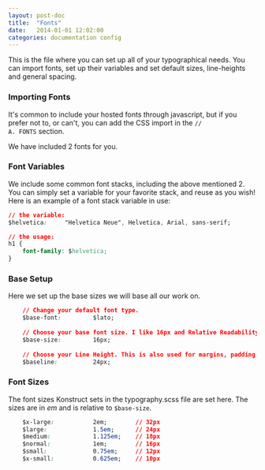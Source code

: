 ```yaml
---
layout: post-doc
title:  "Fonts"
date:   2014-01-01 12:02:00
categories: documentation config
---
```


This is the file where you can set up all of your typographical needs. You can import fonts, set up their variables and set default sizes, line-heights and general spacing.

### Importing Fonts

It's common to include your hosted fonts through javascript, but if you prefer not to, or can't, you can add the CSS import in the <code>// A. FONTS</code> section.

We have included 2 fonts for you.

### Font Variables

We include some common font stacks, including the above mentioned 2. You can simply set a variable for your favorite stack, and reuse as you wish! Here is an example of a font stack variable in use:

```css
// the variable:
$helvetica: 	"Helvetica Neue", Helvetica, Arial, sans-serif;

// the usage:
h1 {
    font-family: $helvetica;
}
```

### Base Setup

Here we set up the base sizes we will base all our work on.

```css
    // Change your default font type.
    $base-font:			$lato;
    
    // Choose your base font size. I like 16px and Relative Readability.
    $base-size: 		16px;
    
    // Choose your Line Height. This is also used for margins, padding and other spacing related elements. It's a great way to get consistency in your spacing system.
    $baseline: 			24px;
```

### Font Sizes

The font sizes Konstruct sets in the typography.scss file are set here. The sizes are in *em* and is relative to <code>$base-size</code>.

```css
    $x-large:			2em; 		// 32px
    $large:				1.5em; 		// 24px
    $medium:			1.125em; 	// 18px
    $normal:			1em; 		// 16px
    $small:				0.75em; 	// 12px
    $x-small:			0.625em; 	// 10px
```
